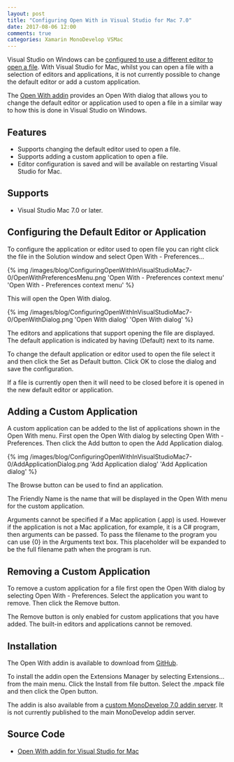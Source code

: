```yaml
---
layout: post
title: "Configuring Open With in Visual Studio for Mac 7.0"
date: 2017-08-06 12:00
comments: true
categories: Xamarin MonoDevelop VSMac
---
```


Visual Studio on Windows can be [configured to use a different editor to open a file](https://msdn.microsoft.com/en-us/library/hy2sthf1.aspx). With Visual Studio for Mac, whilst you can open a file with a selection of editors and applications, it is not currently possible to change the default editor or add a custom application.

The [Open With addin](https://github.com/mrward/monodevelop-open-with-addin) provides an Open With dialog that allows you to change the default editor or application used to open a file in a similar way to how this is done in Visual Studio on Windows.

## Features

 - Supports changing the default editor used to open a file.
 - Supports adding a custom application to open a file.
 - Editor configuration is saved and will be available on restarting Visual Studio for Mac.

## Supports

 - Visual Studio Mac 7.0 or later.

## Configuring the Default Editor or Application

To configure the application or editor used to open file you can right click the file in the Solution window and select Open With - Preferences...

{% img /images/blog/ConfiguringOpenWithInVisualStudioMac7-0/OpenWithPreferencesMenu.png 'Open With - Preferences context menu' 'Open With - Preferences context menu' %}

This will open the Open With dialog.

{% img /images/blog/ConfiguringOpenWithInVisualStudioMac7-0/OpenWithDialog.png 'Open With dialog' 'Open With dialog' %}

The editors and applications that support opening the file are displayed. The default application is indicated by having (Default) next to its name.

To change the default application or editor used to open the file select it and then click the Set as Default button. Click OK to close the dialog and save the configuration.

If a file is currently open then it will need to be closed before it is opened in the new default editor or application.

## Adding a Custom Application

A custom application can be added to the list of applications shown in the Open With menu. First open the Open With dialog by selecting Open With - Preferences. Then click the Add button to open the Add Application dialog.

{% img /images/blog/ConfiguringOpenWithInVisualStudioMac7-0/AddApplicationDialog.png 'Add Application dialog' 'Add Application dialog' %}

The Browse button can be used to find an application.

The Friendly Name is the name that will be displayed in the Open With menu for the custom application.

Arguments cannot be specified if a Mac application (.app) is used. However if the application is not a Mac application, for example, it is a C# program, then arguments can be passed. To pass the filename to the program you can use {0} in the Arguments text box. This placeholder will be expanded to be the full filename path when the program is run.

## Removing a Custom Application

To remove a custom application for a file first open the Open With dialog by selecting Open With - Preferences. Select the application you want to remove. Then click the Remove button.

The Remove button is only enabled for custom applications that you have added. The built-in editors and applications cannot be removed.

## Installation

The Open With addin is available to download from [GitHub](https://github.com/mrward/monodevelop-open-with-addin/releases/download/0.1/MonoDevelop.OpenWith_0.1.mpack).

To install the addin open the Extensions Manager by selecting Extensions... from the main menu. Click the Install from file button. Select the .mpack file and then click the Open button.

The addin is also available from a [custom MonoDevelop 7.0 addin server](https://github.com/mrward/monodevelop-addins). It is not currently published to the main MonoDevelop addin server.

## Source Code

 - [Open With addin for Visual Studio for Mac](https://github.com/mrward/monodevelop-open-with-addin)
 
